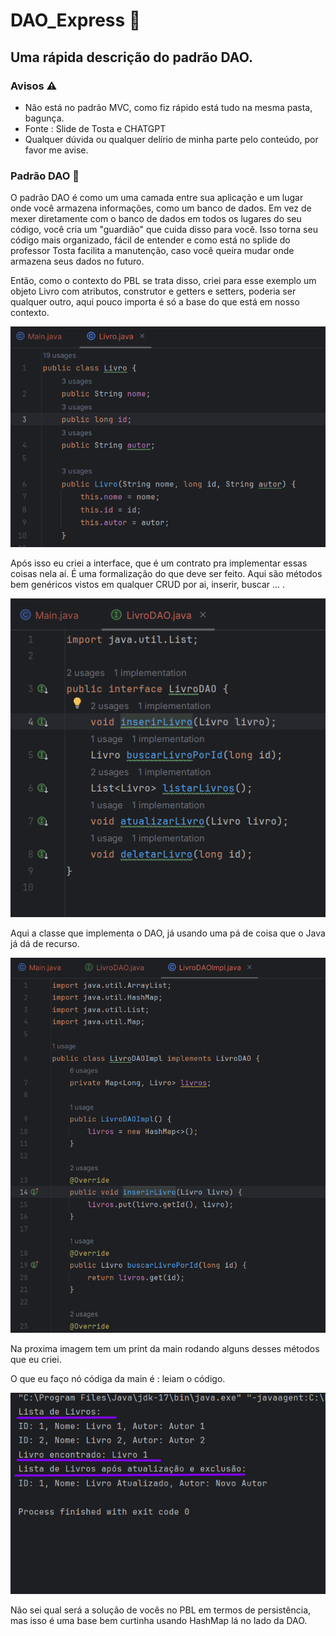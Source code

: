 # DAO_Express 🚀
## Uma rápida descrição do padrão DAO.

### Avisos ⚠️
* Não está no padrão MVC, como fiz rápido está tudo na mesma pasta, bagunça.
* Fonte : Slide de Tosta e CHATGPT
* Qualquer dúvida ou qualquer delírio de minha parte pelo conteúdo, por favor me avise.

### Padrão DAO 🤖

O padrão DAO é como um uma camada entre sua aplicação e um lugar onde você armazena informações, como um banco de dados. Em vez de mexer diretamente com o banco de dados em todos os lugares do seu código, você cria um "guardião" que cuida disso para você. Isso torna seu código mais organizado, fácil de entender e como está no splide do professor Tosta facilita a manutenção, caso você queira mudar onde armazena seus dados no futuro.

Então, como o contexto do PBL se trata disso, criei para esse exemplo um objeto Livro com atributos, construtor e getters e setters, poderia ser qualquer outro, aqui pouco importa é só a base do que está em nosso contexto. 

![Texto Alternativo](img1.png)

Após isso eu criei a interface, que é um contrato pra implementar essas coisas nela aí. É uma formalização do que deve ser feito. Aqui são métodos bem genéricos vistos em qualquer CRUD por ai, inserir, buscar ... .

![Texto Alternativo](img2.png)

Aqui a classe que implementa o DAO, já usando uma pá de coisa que o Java já dá de recurso.

![Texto Alternativo](img3.png)

Na proxima imagem tem um print da main rodando alguns desses métodos que eu criei. 

O que eu faço nó códiga da main é : leiam o código.

![Texto Alternativo](img4.png)

Não sei qual será a solução de vocês no PBL em termos de persistência, mas isso é uma base bem curtinha usando HashMap lá no lado da DAO.
